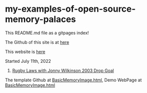 # my-examples-of-open-source-memory-palaces

This README.md file as a gitpages index! 

The Github of this site is at <a href="https://github.com/hpssjellis/my-examples-of-open-source-memory-palaces"> here </a>

This website is <a href="https://hpssjellis.github.io/my-examples-of-open-source-memory-palaces/"> here </a>



Started July 11th, 2022

1.  <a href="https://hpssjellis.github.io/my-examples-of-open-source-memory-palaces/public/rugby-laws-jonny-w-drop-goal.html">Rugby Laws with Jonny Wilkinson 2003 Drop Goal</a> 








The template Github at [BasicMemoryImage.html](https://github.com/hpssjellis/my-examples-of-open-source-memory-palaces/blob/main/public/BasicMemoryImage.html),   Demo WebPage at [BasicMemoryImage.html](https://hpssjellis.github.io/my-examples-of-open-source-memory-palaces/public/BasicMemoryImage.html)




